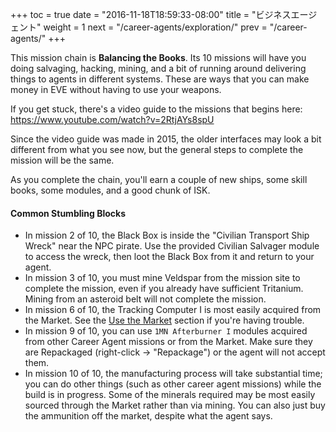 +++ toc = true date = "2016-11-18T18:59:33-08:00" title = "ビジネスエージェント" weight = 1 next = "/career-agents/exploration/" prev = "/career-agents/" +++

This mission chain is **Balancing the Books**. Its 10 missions will have you doing salvaging, hacking, mining, and a bit of running around delivering things to agents in different systems. These are ways that you can make money in EVE without having to use your weapons.

If you get stuck, there's a video guide to the missions that begins here: https://www.youtube.com/watch?v=2RtjAYs8spU

Since the video guide was made in 2015, the older interfaces may look a bit different from what you see now, but the general steps to complete the mission will be the same.

As you complete the chain, you'll earn a couple of new ships, some skill books, some modules, and a good chunk of ISK.

#### Common Stumbling Blocks

- In mission 2 of 10, the Black Box is inside the "Civilian Transport Ship Wreck" near the NPC pirate. Use the provided Civilian Salvager module to access the wreck, then loot the Black Box from it and return to your agent.
- In mission 3 of 10, you must mine Veldspar from the mission site to complete the mission, even if you already have sufficient Tritanium. Mining from an asteroid belt will not complete the mission.
- In mission 6 of 10, the Tracking Computer I is most easily acquired from the Market. See the [Use the Market](/market/) section if you're having trouble.
- In mission 9 of 10, you can use `1MN Afterburner I` modules acquired from other Career Agent missions or from the Market. Make sure they are Repackaged (right-click -> "Repackage") or the agent will not accept them.
- In mission 10 of 10, the manufacturing process will take substantial time; you can do other things (such as other career agent missions) while the build is in progress. Some of the minerals required may be most easily sourced through the Market rather than via mining. You can also just buy the ammunition off the market, despite what the agent says.